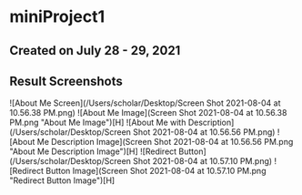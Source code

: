 # miniProject1

## Created on July 28 - 29, 2021
## Result Screenshots
![About Me Screen](/Users/scholar/Desktop/Screen Shot 2021-08-04 at 10.56.38 PM.png)
![About Me Image](Screen Shot 2021-08-04 at 10.56.38 PM.png "About Me Image")[H]
![About Me with Description](/Users/scholar/Desktop/Screen Shot 2021-08-04 at 10.56.56 PM.png)
![About Me Description Image](Screen Shot 2021-08-04 at 10.56.56 PM.png "About Me Description Image")[H]
![Redirect Button](/Users/scholar/Desktop/Screen Shot 2021-08-04 at 10.57.10 PM.png)
![Redirect Button Image](Screen Shot 2021-08-04 at 10.57.10 PM.png "Redirect Button Image")[H]
